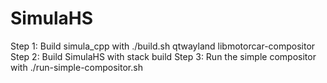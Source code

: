 # SimulaHS
Step 1: Build simula_cpp with ./build.sh qtwayland libmotorcar-compositor
Step 2: Build SimulaHS with stack build
Step 3: Run the simple compositor with ./run-simple-compositor.sh
